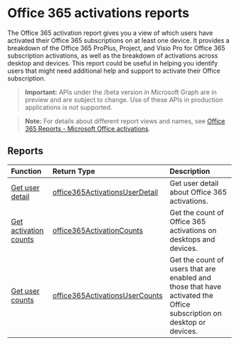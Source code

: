 # Office 365 activations reports

The Office 365 activation report gives you a view of which users have activated their Office 365 subscriptions on at least one device. It provides a breakdown of the Office 365 ProPlus, Project, and Visio Pro for Office 365 subscription activations, as well as the breakdown of activations across desktop and devices. This report could be useful in helping you identify users that might need additional help and support to activate their Office subscription.

> **Important:** APIs under the /beta version in Microsoft Graph are in preview and are subject to change. Use of these APIs in production applications is not supported.

> **Note:** For details about different report views and names, see [Office 365 Reports - Microsoft Office activations](https://support.office.com/client/Office-activations-87c24ae2-82e0-4d1e-be01-c3bcc3f18c60).

## Reports
| Function                                 | Return Type                              | Description                              |
| :--------------------------------------- | :--------------------------------------- | :--------------------------------------- |
| [Get user detail](../api/reportroot_office365activationsuserdetail.md) | [office365ActivationsUserDetail](../api/reportroot_office365activationsuserdetail.md#response) | Get user detail about Office 365 activations. |
| [Get activation counts](../api/reportroot_office365activationcounts.md) | [office365ActivationCounts](../api/reportroot_office365activationcounts.md#response) | Get the count of Office 365 activations on desktops and devices. |
| [Get user counts](../api/reportroot_office365activationsusercounts.md) | [office365ActivationsUserCounts](../api/reportroot_office365activationsusercounts.md#response) | Get the count of users that are enabled and those that have activated the Office subscription on desktop or devices. |

